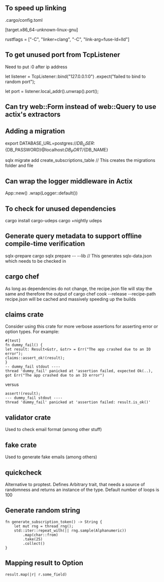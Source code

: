 ## To speed up linking

.cargo/config.toml

[target.x86_64-unknown-linux-gnu]

rustflags = ["-C", "linker=clang", "-C", "link-arg=fuse-ld=lld"]

## To get unused port from TcpListener
Need to put :0 after ip address

let listener = TcpListener::bind("127.0.0.1:0")
    .expect("failed to bind to random port");

let port = listener.local_addr().unwrap().port();

## Can try web::Form<Data> instead of web::Query to use actix's extractors

## Adding a migration
export DATABASE_URL=postgres://${DB_USER}:${DB_PASSWORD}@localhost:${DB_PORT}/${DB_NAME}

sqlx migrate add create_subscriptions_table // This creates the migrations folder and file 

## Can wrap the logger middleware in Actix
App::new()
    .wrap(Logger::default())

## To check for unused dependencies
cargo install cargo-udeps
cargo +nightly udeps

## Generate query metadata to support offline compile-time verification
sqlx-prepare 
cargo sqlx prepare -- --lib
// This generates sqlx-data.json which needs to be checked in 

## cargo chef
As long as dependencies do not change, the recipe.json file will stay
the same and therefore the output of cargo chef cook --release --recipe-path
recipe.json will be cached and massively speeding up the builds

## claims crate
Consider using this crate for more verbose assertions for asserting
error or option types. For example:
```
#[test]
fn dummy_fail() {
let result: Result<&str, &str> = Err("The app crashed due to an IO error");
claims::assert_ok!(result);
}
-- dummy_fail stdout ----
thread 'dummy_fail' panicked at 'assertion failed, expected Ok(..),
got Err("The app crashed due to an IO error")
```
versus
```
assert!(result);
--- dummy_fail stdout ----
thread 'dummy_fail' panicked at 'assertion failed: result.is_ok()'
```

## validator crate
Used to check email format (among other stuff)

## fake crate
Used to generate fake emails (among others)

## quickcheck
Alternative to proptest. Defines Arbitrary trait, that needs a source of
randomness and returns an instance of the type. Default number of loops is 100

## Generate random string
```
fn generate_subscription_token() -> String {
    let mut rng = thread_rng();
    std::iter::repeat_with(|| rng.sample(Alphanumeric))
        .map(char::from)
        .take(25)
        .collect()
}
```
## Mapping result to Option
```
result.map(|r| r.some_field)
```